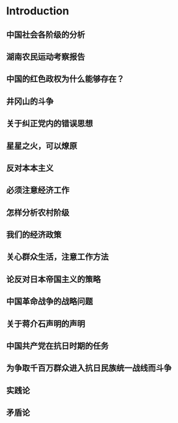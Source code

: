 # Introduction

## 中国社会各阶级的分析
## 湖南农民运动考察报告
## 中国的红色政权为什么能够存在？
## 井冈山的斗争
## 关于纠正党内的错误思想
## 星星之火，可以燎原
## 反对本本主义
## 必须注意经济工作
## 怎样分析农村阶级
## 我们的经济政策
## 关心群众生活，注意工作方法
## 论反对日本帝国主义的策略
## 中国革命战争的战略问题
## 关于蒋介石声明的声明
## 中国共产党在抗日时期的任务
## 为争取千百万群众进入抗日民族统一战线而斗争
## 实践论
## 矛盾论
